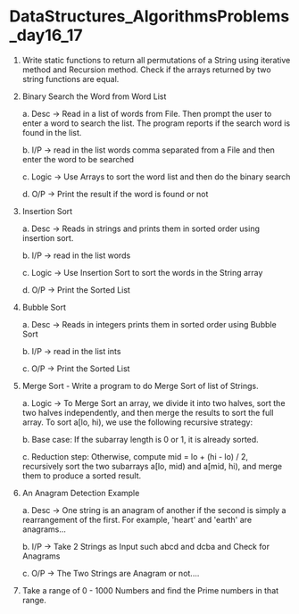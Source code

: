 # DataStructures_AlgorithmsProblems_day16_17
1. Write static functions to return all permutations of a String using iterative method and
Recursion method. Check if the arrays returned by two string functions are equal.


2. Binary Search the Word from Word List

   a. Desc -> Read in a list of words from File. Then prompt the user to enter a word to
    search the list. The program reports if the search word is found in the list.

   b. I/P -> read in the list words comma separated from a File and then enter the word
      to be searched

   c. Logic -> Use Arrays to sort the word list and then do the binary search

   d. O/P -> Print the result if the word is found or not

  3. Insertion Sort

      a. Desc -> Reads in strings and prints them in sorted order using insertion sort.

      b. I/P -> read in the list words

      c. Logic -> Use Insertion Sort to sort the words in the String array

      d. O/P -> Print the Sorted List

  4. Bubble Sort

      a. Desc -> Reads in integers prints them in sorted order using Bubble Sort

      b. I/P -> read in the list ints

      c. O/P -> Print the Sorted List

  5. Merge Sort - Write a program to do Merge Sort of list of Strings.

      a. Logic -> To Merge Sort an array, we divide it into two halves, sort the two halves
         independently, and then merge the results to sort the full array. To sort a[lo, hi),
         we use the following recursive strategy:

      b. Base case: If the subarray length is 0 or 1, it is already sorted.

      c. Reduction step: Otherwise, compute mid = lo + (hi - lo) / 2, recursively sort the
         two subarrays a[lo, mid) and a[mid, hi), and merge them to produce a sorted
         result.

   6. An Anagram Detection Example

       a. Desc -> One string is an anagram of another if the second is simply a
       rearrangement of the first. For example, 'heart' and 'earth' are anagrams...

      b. I/P -> Take 2 Strings as Input such abcd and dcba and Check for Anagrams

      c. O/P -> The Two Strings are Anagram or not....

  7. Take a range of 0 - 1000 Numbers and find the Prime numbers in that range.
